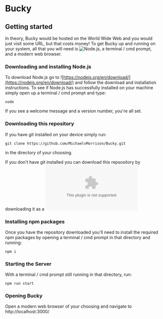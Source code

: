 # Bucky

## Getting started
In theory, Bucky would be hosted on the World Wide Web and you would just visit some URL, but that costs money! 
To get Bucky up and running on your system, all that you will need is ![Node.js](https://nodejs.org/en/), a terminal / cmd prompt, and a modern web browser.

### Downloading and installing Node.js
To download Node.js go to ![https://nodejs.org/en/download/](https://nodejs.org/en/download/) and follow the download and installation instructions.
To see if Node.js has successfully installed on your machine simply open up a terminal / cmd prompt and type:
```
node
```
If you see a welcome message and a version number, you're all set.

### Downloading this repository
If you have git installed on your device simply run:
```
git clone https://github.com/MichaelvMorrison/Bucky.git
```
in the directory of your choosing.

If you don't have git installed you can download this repsository by downloading it as a ![.zip](https://github.com/MichaelvMorrison/Bucky/archive/refs/heads/main.zip)

### Installing npm packages
Once you have the repository downloaded you'll need to install the required npm packages by opening a terminal / cmd prompt in that directory and running:
```
npm i
```

### Starting the Server
With a terminal / cmd prompt still running in that directory, run:
```
npm run start
```

### Opening Bucky
Open a modern web browser of your choosing and navigate to http://localhost:3000/
